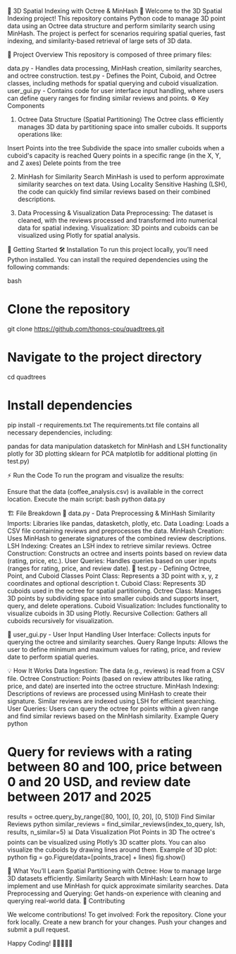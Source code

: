 🌟 3D Spatial Indexing with Octree & MinHash 🌟
Welcome to the 3D Spatial Indexing project! This repository contains Python code to manage 3D point data using an Octree data structure and perform similarity search using MinHash. The project is perfect for scenarios requiring spatial queries, fast indexing, and similarity-based retrieval of large sets of 3D data.

📂 Project Overview
This repository is composed of three primary files:

data.py - Handles data processing, MinHash creation, similarity searches, and octree construction.
test.py - Defines the Point, Cuboid, and Octree classes, including methods for spatial querying and cuboid visualization.
user_gui.py - Contains code for user interface input handling, where users can define query ranges for finding similar reviews and points.
⚙️ Key Components
1. Octree Data Structure (Spatial Partitioning)
The Octree class efficiently manages 3D data by partitioning space into smaller cuboids. It supports operations like:

Insert Points into the tree
Subdivide the space into smaller cuboids when a cuboid's capacity is reached
Query points in a specific range (in the X, Y, and Z axes)
Delete points from the tree

2. MinHash for Similarity Search
MinHash is used to perform approximate similarity searches on text data. Using Locality Sensitive Hashing (LSH), the code can quickly find similar reviews based on their combined descriptions.

3. Data Processing & Visualization
Data Preprocessing: The dataset is cleaned, with the reviews processed and transformed into numerical data for spatial indexing.
Visualization: 3D points and cuboids can be visualized using Plotly for spatial analysis.

🚀 Getting Started
🛠 Installation
To run this project locally, you’ll need Python installed. You can install the required dependencies using the following commands:

bash
# Clone the repository
git clone https://github.com/thonos-cpu/quadtrees.git

# Navigate to the project directory
cd quadtrees

# Install dependencies
pip install -r requirements.txt
The requirements.txt file contains all necessary dependencies, including:

pandas for data manipulation
datasketch for MinHash and LSH functionality
plotly for 3D plotting
sklearn for PCA
matplotlib for additional plotting (in test.py)

⚡ Run the Code
To run the program and visualize the results:

Ensure that the data (coffee_analysis.csv) is available in the correct location.
Execute the main script:
bash
python data.py

🏗️ File Breakdown
📁 data.py - Data Preprocessing & MinHash Similarity
Imports: Libraries like pandas, datasketch, plotly, etc.
Data Loading: Loads a CSV file containing reviews and preprocesses the data.
MinHash Creation: Uses MinHash to generate signatures of the combined review descriptions.
LSH Indexing: Creates an LSH index to retrieve similar reviews.
Octree Construction: Constructs an octree and inserts points based on review data (rating, price, etc.).
User Queries: Handles queries based on user inputs (ranges for rating, price, and review date).
📁 test.py - Defining Octree, Point, and Cuboid Classes
Point Class: Represents a 3D point with x, y, z coordinates and optional description t.
Cuboid Class: Represents 3D cuboids used in the octree for spatial partitioning.
Octree Class: Manages 3D points by subdividing space into smaller cuboids and supports insert, query, and delete operations.
Cuboid Visualization: Includes functionality to visualize cuboids in 3D using Plotly.
Recursive Collection: Gathers all cuboids recursively for visualization.

📁 user_gui.py - User Input Handling
User Interface: Collects inputs for querying the octree and similarity searches.
Query Range Inputs: Allows the user to define minimum and maximum values for rating, price, and review date to perform spatial queries.

💡 How It Works
Data Ingestion: The data (e.g., reviews) is read from a CSV file.
Octree Construction: Points (based on review attributes like rating, price, and date) are inserted into the octree structure.
MinHash Indexing: Descriptions of reviews are processed using MinHash to create their signature. Similar reviews are indexed using LSH for efficient searching.
User Queries: Users can query the octree for points within a given range and find similar reviews based on the MinHash similarity.
Example Query
python
# Query for reviews with a rating between 80 and 100, price between 0 and 20 USD, and review date between 2017 and 2025
results = octree.query_by_range([80, 100], [0, 20], [0, 510])
Find Similar Reviews
python
similar_reviews = find_similar_reviews(index_to_query, lsh, results, n_similar=5)
📊 Data Visualization
Plot Points in 3D
The octree's points can be visualized using Plotly’s 3D scatter plots.
You can also visualize the cuboids by drawing lines around them.
Example of 3D plot:
python
fig = go.Figure(data=[points_trace] + lines)
fig.show()


🧠 What You’ll Learn
Spatial Partitioning with Octree: How to manage large 3D datasets efficiently.
Similarity Search with MinHash: Learn how to implement and use MinHash for quick approximate similarity searches.
Data Preprocessing and Querying: Get hands-on experience with cleaning and querying real-world data.
🚀 Contributing

We welcome contributions! To get involved:
Fork the repository.
Clone your fork locally.
Create a new branch for your changes.
Push your changes and submit a pull request.


Happy Coding! 🎉👨‍💻👩‍💻
